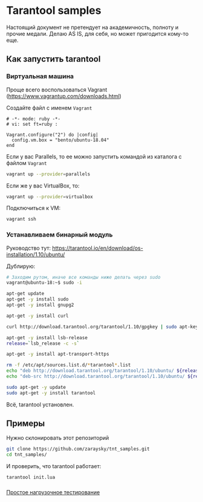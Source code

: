 # Tarantool samples
Настоящий документ не претендует на академичность, полноту и прочие медали. Делаю AS IS, для себя, но может пригодится 
кому-то еще.

## Как запустить tarantool
### Виртуальная машина
Проще всего воспользоваться Vagrant (https://www.vagrantup.com/downloads.html)

Создайте файл с именем ```Vagrant```
```
# -*- mode: ruby -*-
# vi: set ft=ruby :

Vagrant.configure("2") do |config|
  config.vm.box = "bento/ubuntu-18.04"
end
```

Если у вас Parallels, то ее можно запустить командой из каталога с файлом `Vagrant` 
```bash
vagrant up --provider=parallels
```

Если же у вас VirtualBox, то:  
```bash
vagrant up --provider=virtualbox
```

Подключиться к VM:
```bash
vagrant ssh
```

### Устанавливаем бинарный модуль
Руководство тут: 
https://tarantool.io/en/download/os-installation/1.10/ubuntu/

Дублирую:

```bash
# Заходим рутом, иначе все команды ниже делать через sudo
vagrant@ubuntu-18:~$ sudo -i
```

```bash
apt-get update
apt-get -y install sudo
apt-get -y install gnupg2

apt-get -y install curl

curl http://download.tarantool.org/tarantool/1.10/gpgkey | sudo apt-key add -

apt-get -y install lsb-release
release=`lsb_release -c -s`

apt-get -y install apt-transport-https

rm -f /etc/apt/sources.list.d/*tarantool*.list
echo "deb http://download.tarantool.org/tarantool/1.10/ubuntu/ ${release} main" | tee /etc/apt/sources.list.d/tarantool_1_10.list
echo "deb-src http://download.tarantool.org/tarantool/1.10/ubuntu/ ${release} main" | tee -a /etc/apt/sources.list.d/tarantool_1_10.list

sudo apt-get -y update
sudo apt-get -y install tarantool
```

Всё, tarantool установлен.

## Примеры
Нужно склонировать этот репозиторий 

```bash
git clone https://github.com/zaraysky/tnt_samples.git
cd tnt_samples/
```

И проверить, что tarantool работает:
```bash
tarantool init.lua
```

### 

[Простое нагрузочное тестирование](perftest.md) 




